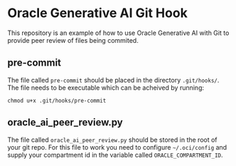 # Oracle Generative AI Git Hook

This repository is an example of how to use Oracle Generative AI with Git to provide peer review of files being commited.

## pre-commit

The file called `pre-commit` should be placed in the directory `.git/hooks/`. The file needs to be executable which can be acheived by running:

```
chmod u+x .git/hooks/pre-commit
```

## oracle_ai_peer_review.py

The file called `oracle_ai_peer_review.py` should be stored in the root of your git repo. For this file to work you need to configure `~/.oci/config` and supply your compartment id in the variable called `ORACLE_COMPARTMENT_ID`.

